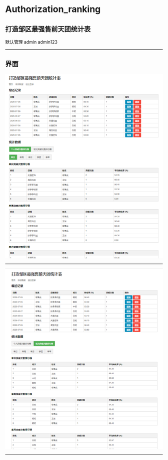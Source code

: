 # Authorization_ranking

打造邹区最强售前天团统计表
--

默认管理   admin  admin123

----

界面
--

<img src="https://raw.githubusercontent.com/mickeywaley/Authorization_ranking/refs/heads/main/01.png"  />

----

<img src="https://raw.githubusercontent.com/mickeywaley/Authorization_ranking/refs/heads/main/02.png"  />

----

